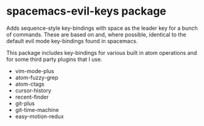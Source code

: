 # spacemacs-evil-keys package

Adds sequence-style key-bindings with space as the leader key for a bunch of commands. These are based on and, where possible, identical to the default evil mode key-bindings found in spacemacs.

This package includes key-bindings for various built in atom operations and for some third party plugins that I use.

* vim-mode-plus
* atom-fuzzy-grep
* atom-ctags
* cursor-history
* recent-finder
* git-plus
* git-time-machine
* easy-motion-redux
